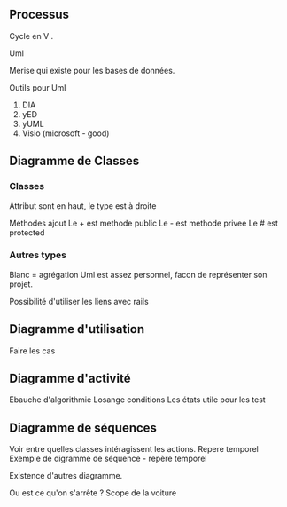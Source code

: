 ## Processus

Cycle en V .

Uml 

Merise qui existe pour les bases de données.

Outils pour Uml 

1. DIA
2. yED
3. yUML
4. Visio (microsoft - good)

## Diagramme de Classes

### Classes
Attribut sont en haut, le type est à droite


Méthodes ajout 
Le + est methode public
Le - est methode privee
Le # est protected

### Autres types

Blanc = agrégation
Uml est assez personnel, facon de représenter son projet.

Possibilité d'utiliser les liens avec rails

## Diagramme d'utilisation

Faire les cas

## Diagramme d'activité

Ebauche d'algorithmie
Losange conditions
Les états utile pour les test

## Diagramme de séquences

Voir entre quelles classes intéragissent les actions.
Repere temporel 
Exemple de digramme de séquence - repère temporel

Existence d'autres diagramme.

Ou est ce qu'on s'arrête ?
Scope de la voiture 

